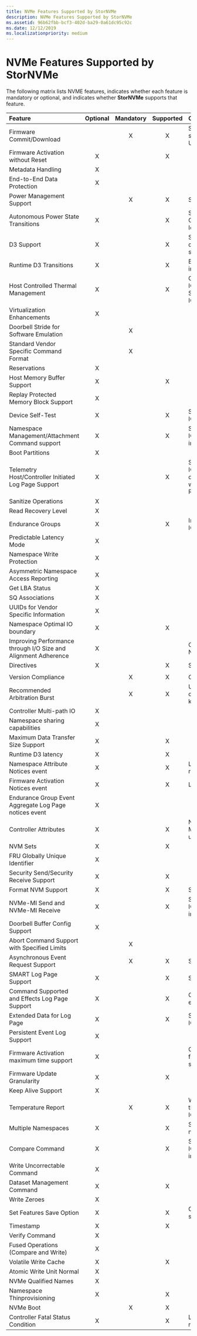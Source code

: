 ```yaml
---
title: NVMe Features Supported by StorNVMe
description: NVMe Features Supported by StorNVMe
ms.assetid: 96b62fbb-bcf3-402d-ba29-0a61dc95c92c
ms.date: 12/12/2019
ms.localizationpriority: medium
---
```


# NVMe Features Supported by StorNVMe

The following matrix lists NVME features, indicates whether each feature is mandatory or optional, and indicates whether **StorNVMe** supports that feature.

| Feature  | Optional | Mandatory | Supported | Comments |
| :------- | :------: | :-------: | :-------: | :------- |
| Firmware Commit/Download                                       |   | X | X | Supports Slot 1 READ-ONLY, multiple slots. Aligns to controller reported FW Update Granularity |
| Firmware Activation without Reset                              | X |   | X | |
| Metadata Handling                                              | X |   |   | |
| End-to-End Data Protection                                     | X |   |   | |
| Power Management Support                                       |   | X | X | Supports non-operational power states |
| Autonomous Power State Transitions                             | X |   | X | Supports APST, but disabled by default. Can be enabled through registry setting IdlePowerMode=3 |
| D3 Support                                                     | X |   | X | Supports D3 transition, but disabled by default. Can be enabled through registry setting IdlePowerMode=2 |
| Runtime D3 Transitions                                         | X |   | X | Enabled by default for selected platforms in Modern Stand-by |
| Host Controlled Thermal Management                             | X |   | X | Get Feature through IOCTL_STORAGE_QUERY_PROPERTY and Set feature through IOCTL_STORAGE_SET_PROPERTY |
| Virtualization Enhancements                                    | X |   |   | |
| Doorbell Stride for Software Emulation                         |   | X |   | |
| Standard Vendor Specific Command Format                        |   | X |   | |
| Reservations                                                   | X |   |   | |
| Host Memory Buffer Support                                     | X |   | X | |
| Replay Protected Memory Block Support                          | X |   |   | |
| Device Self-Test                                               | X |   | X | Supported through IOCTL_STORAGE_PROTOCOL_COMMAND |
| Namespace Management/Attachment Command support                  | X |   | X | Supported through IOCTL_STORAGE_PROTOCOL_COMMAND in WinPE mode |
| Boot Partitions                                                | X |   |   | |
| Telemetry Host/Controller Initiated Log Page Support           | X |   | X | Supported through IOCTL_SCSI_PASS_THROUGH using command SCSIOP_READ_DATA_BUFF16 with buffer mode as READ_BUFFER_MODE_ERROR_HISTORY |
| Sanitize Operations                                            | X |   |   | |
| Read Recovery Level                                            | X |   |   | |
| Endurance Groups                                               | X |   | X | Information can be retrieved through IOCTL_STORAGE_QUERY_PROPERTY |
| Predictable Latency Mode                                       | X |   |   | |
| Namespace Write Protection                                     | X |   |   | |
| Asymmetric Namespace Access Reporting                          | X |   |   | |
| Get LBA Status                                                 | X |   |   | |
| SQ Associations                                                | X |   |   | |
| UUIDs for Vendor Specific Information                          | X |   |   | |
| Namespace Optimal IO boundary                                  | X |   | X | |
| Improving Performance through I/O Size and Alignment Adherence | X |   |   | Currently doesn't support NPWG, NPWA, NPDG, NPDA, and NOWS |
| Directives                                                     | X |   | X | Supports Stream and Identify directive |
|                                                                |   |   |   | |
| Version Compliance                                             |   | X | X | Compliance of version <= 1.4 |
| Recommended Arbitration Burst                                  |   | X | X | User could set any value apart from controller reported value through registry key ArbitrationBurst |
| Controller Multi-path IO                                       | X |   |   | |
| Namespace sharing capabilities                                 | X |   |   | |
| Maximum Data Transfer Size Support                             | X |   | X | |
| Runtime D3 latency                                             | X |   | X | |
| Namespace Attribute Notices event                              | X |   | X | Log the event and trigger namespace reenumeration based on change log |
| Firmware Activation Notices event                              | X |   | X | Log the event and read the log page |
| Endurance Group Event Aggregate Log Page notices event         | X |   |   | |
| Controller Attributes                                          | X |   | X | Non-operational Power State Permissive Mode and NVM Sets are checked and used |
| NVM Sets                                                       | X |   | X | |
| FRU Globally Unique Identifier                                 | X |   |   | |
| Security Send/Security Receive Support                         | X |   | X | |
| Format NVM Support                                             | X |   | X | Supported through SCSI sanitize |
| NVMe-MI Send and NVMe-MI Receive                               | X |   | X | Supported through IOCTL_STORAGE_PROTOCOL_COMMAND in WinPE mode |
| Doorbell Buffer Config Support                                 | X |   |   | |
| Abort Command Support with Specified Limits                    |   | X |   | |
| Asynchronous Event Request Support                             |   | X | X | Supports limited to event count of 4 |
| SMART Log Page Support                                         | X |   | X | Supports log page per Namespace |
| Command Supported and Effects Log Page Support                 | X |   | X | Checked for vendor specific command execution |
| Extended Data for Log Page                                     | X |   | X | Supported through IOCTL_STORAGE_QUERY_PROPERTY |
| Persistent Event Log Support                                   | X |   |   | |
| Firmware Activation maximum time support                       | X |   |   | Currently not supported even though firmware activation without reset is supported |
| Firmware Update Granularity                                    | X |   | X | |
| Keep Alive Support                                             | X |   |   | |
| Temperature Report                                             |   | X | X | WCTEMP and CCTEMP. Accessible though IOCTL_STORAGE_QUERY_PROPERTY |
| Multiple Namespaces                                            | X |   | X | Supports runtime enumeration of namespaces |
| Compare Command                                                | X |   | X | Supported through IOCTL_STORAGE_PROTOCOL_COMMAND in WinPE mode |
| Write Uncorrectable Command                                    | X |   |   | |
| Dataset Management Command                                     | X |   | X | |
| Write Zeroes                                                   | X |   |   | |
| Set Features Save Option                                       | X |   | X | Currently only used for VWC persistent setting |
| Timestamp                                                      | X |   | X | |
| Verify Command                                                 | X |   |   | |
| Fused Operations (Compare and Write)                           | X |   |   | |
| Volatile Write Cache                                           | X |   | X | |
| Atomic Write Unit Normal                                       | X |   |   | |
| NVMe Qualified Names                                           | X |   |   | |
| Namespace Thinprovisioning                                     | X |   | X | |
| NVMe Boot                                                      |   | X | X | |
| Controller Fatal Status Condition                              | X |   | X | Log the event and continue with controller re-initialization |
